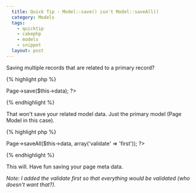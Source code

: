```yaml
---
  title: Quick Tip - Model::save() isn't Model::saveAll()
  category: Models
  tags:
    - quicktip
    - cakephp
    - models
    - snippet
  layout: post
---
```


Saving multiple records that are related to a primary record?

{% highlight php %}
<?php echo $this->Page->save($this->data); ?>
{% endhighlight %}

That won't save your related model data. Just the primary model (Page Model in this case).

{% highlight php %}
<?php echo $this->Page->saveAll($this->data, array('validate' => 'first')); ?>
{% endhighlight %}

This will. Have fun saving your page meta data.


_Note: I added the validate first so that everything would be validated (who doesn't want that?)._
